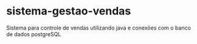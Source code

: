 # sistema-gestao-vendas
Sistema para controle de vendas utilizando java e conexões com o banco de dados postgreSQL
